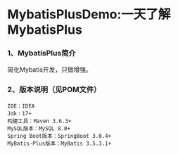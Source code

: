 # MybatisPlusDemo:一天了解MybatisPlus
### 1、MybatisPlus简介
  简化Mybatis开发，只做增强。

### 2、版本说明（见POM文件）
    IDE：IDEA
    Jdk：17+
    构建工具：Maven 3.6.3+
    MySQL版本：MySQL 8.0+
    Spring Boot版本：SpringBoot 3.0.4+
    MyBatis-Plus版本：MyBatis 3.5.3.1+